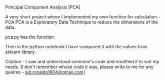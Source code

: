 Principal Component Analysis [PCA]

A very short project where I implemented my own function for calculation - PCA
PCA is a Exploratory Data Technique to reduce the dimensions of the data.

pca.py has the function

Then in the python notebook I have compared it with the values from sklearn library.

Citation - I saw and understood someone's code and modified it to suit my needs. [I don't remember whose code it was, please write to me for any queires - sid.ronaldo1904@gmail.com]

